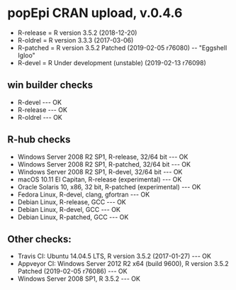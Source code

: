
# popEpi CRAN upload, v.0.4.6

* R-release = R version 3.5.2 (2018-12-20)
* R-oldrel = R version 3.3.3 (2017-03-06) 
* R-patched = R version 3.5.2 Patched (2019-02-05 r76080) -- "Eggshell Igloo"
* R-devel = R Under development (unstable) (2019-02-13 r76098)


## win builder checks

* R-devel --- OK
* R-release --- OK
* R-oldrel --- OK

## R-hub checks

* Windows Server 2008 R2 SP1, R-release, 32/64 bit --- OK
* Windows Server 2008 R2 SP1, R-patched, 32/64 bit --- OK
* Windows Server 2008 R2 SP1, R-devel, 32/64 bit --- OK
* macOS 10.11 El Capitan, R-release (experimental) --- OK
* Oracle Solaris 10, x86, 32 bit, R-patched (experimental) --- OK
* Fedora Linux, R-devel, clang, gfortran --- OK
* Debian Linux, R-release, GCC --- OK
* Debian Linux, R-devel, GCC --- OK
* Debian Linux, R-patched, GCC --- OK


## Other checks:
* Travis CI: Ubuntu 14.04.5 LTS, R version 3.5.2 (2017-01-27) --- OK
* Appveyor CI: Windows Server 2012 R2 x64 (build 9600), 
R version 3.5.2 Patched (2019-02-05 r76086) --- OK
* Windows Server 2008 SP1, R 3.5.2 --- OK
